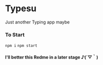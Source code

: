 # Typesu
Just another Typing app maybe

### To Start
`npm i`
`npm start`

#### I'll better this Redme in a later stage ♪(´▽｀)
